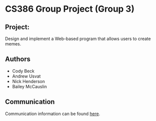 # CS386 Group Project (Group 3)
## Project:
Design and implement a Web-based program that allows users to create memes.
## Authors
  - Cody Beck
  - Andrew Usvat
  - Nick Henderson
  - Bailey McCauslin
## Communication
Communication information can be found [here](https://github.com/BaileyMcCauslin/CS386-Group-Project/blob/main/Communication.md).

